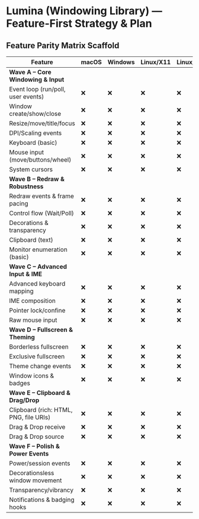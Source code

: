 # Lumina (Windowing Library) — Feature-First Strategy & Plan

## Feature Parity Matrix Scaffold

| Feature                                  | macOS | Windows | Linux/X11 | Linux/Wayland |
|------------------------------------------|-------|---------|-----------|---------------|
| **Wave A – Core Windowing & Input**      |       |         |           |               |
| Event loop (run/poll, user events)       | ❌    | ❌      | ❌        | ❌            |
| Window create/show/close                 | ❌    | ❌      | ❌        | ❌            |
| Resize/move/title/focus                  | ❌    | ❌      | ❌        | ❌            |
| DPI/Scaling events                       | ❌    | ❌      | ❌        | ❌            |
| Keyboard (basic)                         | ❌    | ❌      | ❌        | ❌            |
| Mouse input (move/buttons/wheel)         | ❌    | ❌      | ❌        | ❌            |
| System cursors                           | ❌    | ❌      | ❌        | ❌            |
| **Wave B – Redraw & Robustness**         |       |         |           |               |
| Redraw events & frame pacing             | ❌    | ❌      | ❌        | ❌            |
| Control flow (Wait/Poll)                 | ❌    | ❌      | ❌        | ❌            |
| Decorations & transparency               | ❌    | ❌      | ❌        | ❌            |
| Clipboard (text)                         | ❌    | ❌      | ❌        | ❌            |
| Monitor enumeration (basic)              | ❌    | ❌      | ❌        | ❌            |
| **Wave C – Advanced Input & IME**        |       |         |           |               |
| Advanced keyboard mapping                | ❌    | ❌      | ❌        | ❌            |
| IME composition                          | ❌    | ❌      | ❌        | ❌            |
| Pointer lock/confine                     | ❌    | ❌      | ❌        | ❌            |
| Raw mouse input                          | ❌    | ❌      | ❌        | ❌            |
| **Wave D – Fullscreen & Theming**        |       |         |           |               |
| Borderless fullscreen                    | ❌    | ❌      | ❌        | ❌            |
| Exclusive fullscreen                     | ❌    | ❌      | ❌        | ❌            |
| Theme change events                      | ❌    | ❌      | ❌        | ❌            |
| Window icons & badges                    | ❌    | ❌      | ❌        | ❌            |
| **Wave E – Clipboard & Drag/Drop**       |       |         |           |               |
| Clipboard (rich: HTML, PNG, file URIs)   | ❌    | ❌      | ❌        | ❌            |
| Drag & Drop receive                      | ❌    | ❌      | ❌        | ❌            |
| Drag & Drop source                       | ❌    | ❌      | ❌        | ❌            |
| **Wave F – Polish & Power Events**       |       |         |           |               |
| Power/session events                     | ❌    | ❌      | ❌        | ❌            |
| Decorationsless window movement          | ❌    | ❌      | ❌        | ❌            |
| Transparency/vibrancy                    | ❌    | ❌      | ❌        | ❌            |
| Notifications & badging hooks            | ❌    | ❌      | ❌        | ❌            |
